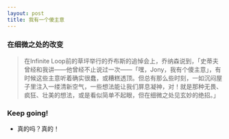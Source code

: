 ```yaml
---
layout: post
title: 我有一个傻主意
---
```


### 在细微之处的改变

> 在Infinite Loop前的草坪举行的乔布斯的追悼会上，乔纳森说到，「史蒂夫曾经和我讲——他曾经不止说过一次——「嘿，Jony，我有个傻主意」，有时候这些主意听着确实很蠢，或糟糕透顶。但总有那么些时刻，一如沉闷屋子里注入一缕清新空气，一些想法能让我们屏息凝神，对！就是那种无畏、疯狂、壮美的想法，或是看似简单不起眼，但在细微之处见玄妙的绝招。」

### Keep going!
- 真的吗？真的！
